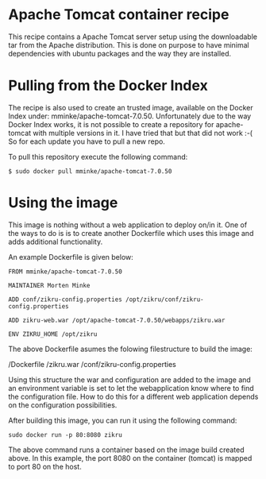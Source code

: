 Apache Tomcat container recipe
===============

This recipe contains a Apache Tomcat server setup using the downloadable tar from the Apache distribution.
This is done on purpose to have minimal dependencies with ubuntu packages and the way they are installed.

# Pulling from the Docker Index

The recipe is also used to create an trusted image, available on the Docker Index under: mminke/apache-tomcat-7.0.50.
Unfortunately due to the way Docker Index works, it is not possible to create a repository for apache-tomcat with multiple versions in it.
I have tried that but that did not work :-(
So for each update you have to pull a new repo.

To pull this repository execute the following command:

```
$ sudo docker pull mminke/apache-tomcat-7.0.50
```

# Using the image

This image is nothing without a web application to deploy on/in it. One of the ways to do is is to create another Dockerfile 
which uses this image and adds additional functionality.

An example Dockerfile is given below:

```
FROM mminke/apache-tomcat-7.0.50

MAINTAINER Morten Minke

ADD conf/zikru-config.properties /opt/zikru/conf/zikru-config.properties

ADD zikru-web.war /opt/apache-tomcat-7.0.50/webapps/zikru.war

ENV ZIKRU_HOME /opt/zikru
```
The above Dockerfile asumes the folowing filestructure to build the image:

/Dockerfile
/zikru.war
/conf/zikru-config.properties

Using this structure the war and configuration are added to the image and an environment variable is set to let the 
webapplication know where to find the configuration file. How to do this for a different web application depends on the configuration
possibilities.


After building this image, you can run it using the following command:

```
sudo docker run -p 80:8080 zikru
```
The above command runs a container based on the image build created above. In this example, the port 8080 on the container (tomcat) 
is mapped to port 80 on the host.
